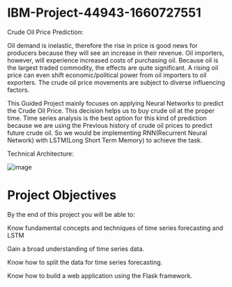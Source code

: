 # IBM-Project-44943-1660727551


Crude Oil Price Prediction:

Oil demand is inelastic, therefore the rise in price is good news for producers because they will see an increase in their revenue. Oil importers, however, will experience increased costs of purchasing oil. Because oil is the largest traded commodity, the effects are quite significant. A rising oil price can even shift economic/political power from oil importers to oil exporters. The crude oil price movements are subject to diverse influencing factors.


This Guided Project mainly focuses on applying Neural Networks to predict the Crude Oil Price. This decision helps us to buy crude oil at the proper time. Time series analysis is the best option for this kind of prediction because we are using the Previous history of crude oil prices to predict future crude oil. So we would be implementing RNN(Recurrent Neural Network) with LSTM(Long Short Term Memory) to achieve the task.


Technical Architecture:


![image](https://user-images.githubusercontent.com/111416633/197320432-7d83a134-3218-4b6f-86be-6d97dc1ff4c0.png)



# Project Objectives
By the end of this project you will be able to:

Know fundamental concepts and techniques of time series forecasting and LSTM

Gain a broad understanding of time series data.

Know how to split the data for time series forecasting.

Know how to build a web application using the Flask framework.
